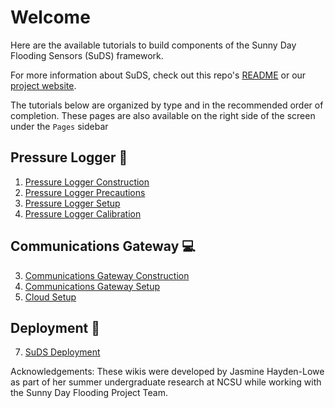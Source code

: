 # Welcome

Here are the available tutorials to build components of the Sunny Day Flooding Sensors (SuDS) framework. 

For more information about SuDS, check out this repo's [README](https://github.com/sunny-day-flooding-project/tutorials) or our [project website](https://tarheels.live/sunnydayflood/).

The tutorials below are organized by type and in the recommended order of completion. These pages are also available on the right side of the screen under the `Pages` sidebar

## Pressure Logger 🔧
1. [Pressure Logger Construction](../wiki/1.-Pressure-Logger-Construction)
2. [Pressure Logger Precautions](../wiki/2.-Pressure-Logger-Precautions)
3. [Pressure Logger Setup](../wiki/3.-Pressure-Logger-Setup)
4. [Pressure Logger Calibration](../wiki/4.-Pressure-Logger-Calibration)

## Communications Gateway 💻
3. [Communications Gateway Construction](../wiki/5.-Communications-Gateway-Construction)
4. [Communications Gateway Setup](../wiki/6.-Communications-Gateway-Setup)
5. [Cloud Setup](../wiki/7.-Cloud-Setup)

## Deployment 🌊
7. [SuDS Deployment](../wiki/8.-SuDS-Deployment)

Acknowledgements: These wikis were developed by Jasmine Hayden-Lowe as part of her summer undergraduate research at NCSU while working with the Sunny Day Flooding Project Team. 